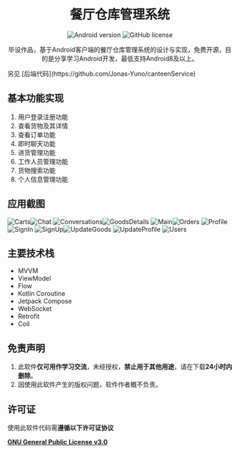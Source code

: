 <div align="center">
    <h1>餐厅仓库管理系统</h1>
    <a href="https://img.shields.io/badge/Android-8.0%20or%20above-brightgreen" style="text-decoration:none" >
            <img src="https://img.shields.io/badge/Android-8.0%20or%20above-brightgreen" alt="Android version"/>
    </a>
    <a href="https://github.com/Jonas-Yuno/Canteen/blob/master/LICENSE" style="text-decoration:none" >
            <img src="https://img.shields.io/badge/licence-GPL--3.0-orange" alt="GitHub license"/>
    </a>
	<p>
        毕设作品，基于Android客户端的餐厅仓库管理系统的设计与实现，免费开源，目的是分享学习Android开发，最低支持Android8及以上。
    </p>
</div>
另见 [后端代码](https://github.com/Jonas-Yuno/canteenService)

## 基本功能实现
1. 用户登录注册功能
2. 查看货物及其详情
3. 查看订单功能
4. 即时聊天功能
5. 进货管理功能
6. 工作人员管理功能
7. 货物搜索功能
8. 个人信息管理功能
## 应用截图
![Carts](Screenshots/Carts.jpg)![Chat](Screenshots/Chat.jpg)
![Conversations](Screenshots/Conversations.jpg)![GoodsDetails](Screenshots/GoodsDetails.jpg)
![Main](Screenshots/Main.jpg)![Orders](Screenshots/Orders.jpg)
![Profile](Screenshots/Profile.jpg)![SignIn](Screenshots/SignIn.jpg)
![SignUp](Screenshots/SignUp.jpg)![UpdateGoods](Screenshots/UpdateGoods.jpg)
![UpdateProfile](Screenshots/UpdateProfile.jpg) ![Users](Screenshots/Users.jpg)

## 主要技术栈

- MVVM
- ViewModel
- Flow
- Kotlin Coroutine
- Jetpack Compose
- WebSocket
- Retrofit
- Coil

## 免责声明

1. 此软件**仅可用作学习交流**，未经授权，**禁止用于其他用途**，请在下载**24小时内删除**。
2. 因使用此软件产生的版权问题，软件作者概不负责。

## 许可证

使用此软件代码需**遵循以下许可证协议**

[**GNU General Public License v3.0**](LICENSE)
